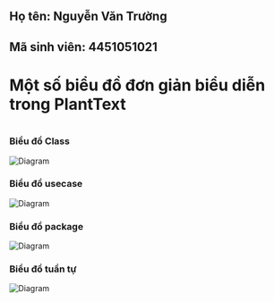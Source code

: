 ## Họ tên: Nguyễn Văn Trường
## Mã sinh viên: 4451051021
# Một số biểu đồ đơn giản biểu diễn trong PlantText
#
### Biểu đồ Class
![Diagram](https://www.planttext.com/api/plantuml/png/P90z3i8m38Ntd28Z3Br0nT2gRFmiT66qsf1OD8wKdmau6GD7uWeqQWgDyFOiVtv-VZzVbVDWVT03SrSaReqJh1l0ELuJQXZuZV5OHz2Yv2TlaUJKgUNOGFAJyYX8xaHOhTc3fGsj2ZEk8UmDoNo3GrADeINIADGpqvijO0EaIduP32IZNhGsaCmXCpCI_rq2B8SFuZliLUXgEelGAknKJkLvqYyszwA8gJ8TJsOnQbBc9qOlnYf1VVpl1m00__y30000)

### Biểu đồ usecase
![Diagram](https://www.planttext.com/api/plantuml/png/N92zJiCm58Nt-nH7sJlGdnLLAWDJ9-XkEIQnajgLxLH2YAa38p0oC30mC22GW2KU61Bn7du2Ne641YdXRf_EfwDxxxV_d5l7Z2lMETbCAXXj1UNYpC5f69ca3h4qWZkf5H7ZJXj4o-JhDVXxYMLHlSi8pEBK2aEqOJnZYK1KtmH_fnAiGldi8bmGcYciuCmswIAjTslOwesZljsBsxtODYqE_jiQzKvruNWO7eNonJKj4d4e7tGdJORISH7AHuMyE0_-wgzeEdHEKg4HLnyIDlWdZYmD_bfqxemkYTeJCHeT_cxOWt4V9dsOzc56D1SgRZ_z0m00__y30000)

### Biểu đồ package
![Diagram](https://www.planttext.com/api/plantuml/png/R94nRiCm34LtdOB8r0ovGD0XXhkrpHAZG4V2PYJ25XLOqjJc3brxY5wW6RBq8Zb1hn0vI6B3YG0DVD3x1Ad_tNxX0xOXsaRvcWLQvqbjiAnH4qp-lWwxRz7mTlZz2HFuK01bWzv39conEO7JMQAbEQn2ow8lBDC9iOHB7PX4FrDyc2QoJVUQLfZOHrcCBqxqECspcDp9hPmRjhrTkIVa7CNCOTqul3Qlg6YZw7kwwstDzpf7lDLUQQ054yjCtYaMXaipzckAwVKmuhozny_Ph9jzHBg14kgMSgxTi4nPQgiM95NtQKS0003__mC0)

### Biểu đồ tuần tự 
![Diagram](https://www.planttext.com/api/plantuml/png/V9B1IiD048Rl-nH3Jmhj2_GW1Jq8LGzQnUis3SsIT1EJoHFqq9DWy05iwAc2MC5J5-aXCU-nJ-0hE1j9crXe3fl3plV__-pCZzhq8kGXnXEFHQwG4FgHpRY5VWYtaHsoW2w59G8k4LhvKpwLOt2phnRm2AxjiOZmVz5zbbg0ZbOVvfTz4e12bi0TzyI8e_1b4pajKeYqUe7Hzn8yeTKiBklFEF8Xfq3CP87EoTQo2rUENhy5DGSuEjVg4J1xbMsuqIg1F35IacfylKv56ou9GN29NCR7hD8okhjaNUWJDPq0XhokJWqj0l18aEsAeKDibR99PdD1JcIye01QFPkJGe3b52lUaAXtrTVh3S93J1YuMpN6FOH1NR5KgUioeA_UqIxLHR6AQvsKbTLjqxqSdJGFAy4hgL2hTyFEfGEMKTZpCPFfmk1FVfYbFZrxjILDqlR8hz55dcIBWqtiY-CXdlBIzCsePkK69iPLZbYF3jhmNm000F__0m00)
